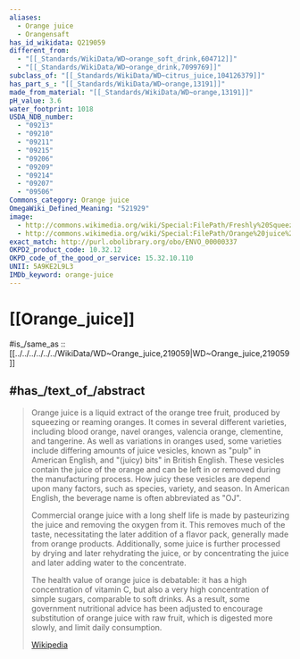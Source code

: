 ```yaml
---
aliases:
  - Orange juice
  - Orangensaft
has_id_wikidata: Q219059
different_from:
  - "[[_Standards/WikiData/WD~orange_soft_drink,604712]]"
  - "[[_Standards/WikiData/WD~orange_drink,7099769]]"
subclass_of: "[[_Standards/WikiData/WD~citrus_juice,104126379]]"
has_part_s_: "[[_Standards/WikiData/WD~orange,13191]]"
made_from_material: "[[_Standards/WikiData/WD~orange,13191]]"
pH_value: 3.6
water_footprint: 1018
USDA_NDB_number:
  - "09213"
  - "09210"
  - "09211"
  - "09215"
  - "09206"
  - "09209"
  - "09214"
  - "09207"
  - "09506"
Commons_category: Orange juice
OmegaWiki_Defined_Meaning: "521929"
image:
  - http://commons.wikimedia.org/wiki/Special:FilePath/Freshly%20Squeezed%20Orange%20Juice.jpg
  - http://commons.wikimedia.org/wiki/Special:FilePath/Orange%20juice%20without%20any%20fruits.jpg
exact_match: http://purl.obolibrary.org/obo/ENVO_00000337
OKPD2_product_code: 10.32.12
OKPD_code_of_the_good_or_service: 15.32.10.110
UNII: 5A9KE2L9L3
IMDb_keyword: orange-juice
---
```



# [[Orange_juice]]

#is_/same_as :: [[../../../../../../WikiData/WD~Orange_juice,219059|WD~Orange_juice,219059]]


## #has_/text_of_/abstract 

> Orange juice is a liquid extract of the orange tree fruit, produced by squeezing or reaming oranges. It comes in several different varieties, including blood orange, navel oranges, valencia orange, clementine, and tangerine. As well as variations in oranges used, some varieties include differing amounts of juice vesicles, known as "pulp" in American English, and "(juicy) bits" in British English. These vesicles contain the juice of the orange and can be left in or removed during the manufacturing process. How juicy these vesicles are depend upon many factors, such as species, variety, and season. In American English, the beverage name is often abbreviated as "OJ".
>
> Commercial orange juice with a long shelf life is made by pasteurizing the juice and removing the oxygen from it. This removes much of the taste, necessitating the later addition of a flavor pack, generally made from orange products. Additionally, some juice is further processed by drying and later rehydrating the juice, or by concentrating the juice and later adding water to the concentrate.
>
> The health value of orange juice is debatable: it has a high concentration of vitamin C, but also a very high concentration of simple sugars, comparable to soft drinks. As a result, some government nutritional advice has been adjusted to encourage substitution of orange juice with raw fruit, which is digested more slowly, and limit daily consumption.
>
> [Wikipedia](https://en.wikipedia.org/wiki/Orange%20juice)